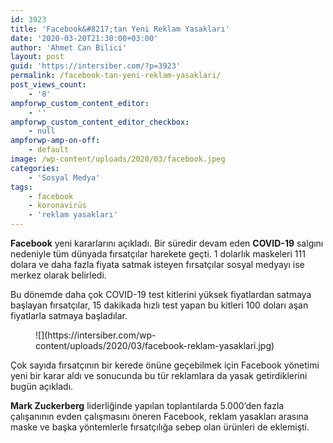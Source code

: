 ```yaml
---
id: 3923
title: 'Facebook&#8217;tan Yeni Reklam Yasakları'
date: '2020-03-20T21:30:00+03:00'
author: 'Ahmet Can Bilici'
layout: post
guid: 'https://intersiber.com/?p=3923'
permalink: /facebook-tan-yeni-reklam-yasaklari/
post_views_count:
    - '8'
ampforwp_custom_content_editor:
    - ''
ampforwp_custom_content_editor_checkbox:
    - null
ampforwp-amp-on-off:
    - default
image: /wp-content/uploads/2020/03/facebook.jpeg
categories:
    - 'Sosyal Medya'
tags:
    - facebook
    - koronavirüs
    - 'reklam yasakları'
---
```


**Facebook** yeni kararlarını açıkladı. Bir süredir devam eden **COVID-19** salgını nedeniyle tüm dünyada fırsatçılar harekete geçti. 1 dolarlık maskeleri 111 dolara ve daha fazla fiyata satmak isteyen fırsatçılar sosyal medyayı ise merkez olarak belirledi.

Bu dönemde daha çok COVID-19 test kitlerini yüksek fiyatlardan satmaya başlayan fırsatçılar, 15 dakikada hızlı test yapan bu kitleri 100 doları aşan fiyatlarla satmaya başladılar.

<figure class="wp-block-image size-large">![](https://intersiber.com/wp-content/uploads/2020/03/facebook-reklam-yasaklari.jpg)</figure>Çok sayıda fırsatçının bir kerede önüne geçebilmek için Facebook yönetimi yeni bir karar aldı ve sonucunda bu tür reklamlara da yasak getirdiklerini bugün açıkladı.

**Mark Zuckerberg** liderliğinde yapılan toplantılarda 5.000’den fazla çalışanının evden çalışmasını öneren Facebook, reklam yasakları arasına maske ve başka yöntemlerle fırsatçılığa sebep olan ürünleri de eklemişti.